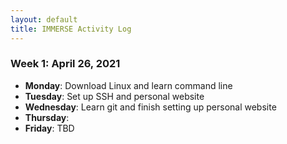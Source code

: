 ```yaml
---
layout: default
title: IMMERSE Activity Log
---
```


### Week 1: April 26, 2021

* **Monday**: Download Linux and learn command line
* **Tuesday**: Set up SSH and personal website
* **Wednesday**: Learn git and finish setting up personal website 
* **Thursday**: 
* **Friday**: TBD
